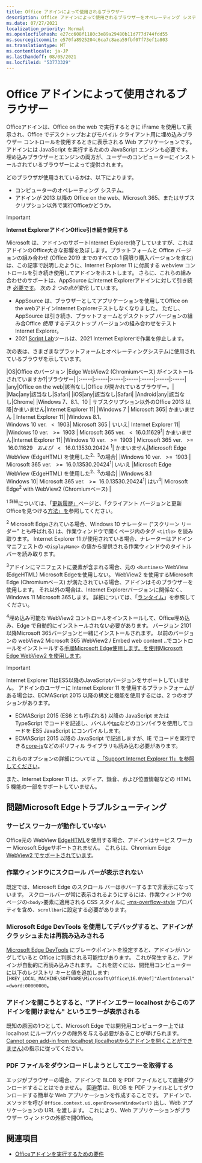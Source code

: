 ```yaml
---
title: Office アドインによって使用されるブラウザー
description: Office アドインによって使用されるブラウザーをオペレーティング システムおよび Office バージョンが決定する方法を指定します。
ms.date: 07/27/2021
localization_priority: Normal
ms.openlocfilehash: e27cc608f1180c3e89a29480b11d777d744fdd55
ms.sourcegitcommit: e570fa8925204c6ca7c8aea59fbf07f73ef1a803
ms.translationtype: MT
ms.contentlocale: ja-JP
ms.lasthandoff: 08/05/2021
ms.locfileid: "53773329"
---
```

# <a name="browsers-used-by-office-add-ins"></a>Office アドインによって使用されるブラウザー

Officeアドインは、Office on the web で実行するときに iFrame を使用して表示され、Office でデスクトップおよびモバイル クライアント用に埋め込みブラウザー コントロールを使用するときに表示される Web アプリケーションです。 アドインには JavaScript を実行するための JavaScript エンジンも必要です。 埋め込みブラウザーとエンジンの両方が、ユーザーのコンピューターにインストールされているブラウザーによって提供されます。

どのブラウザが使用されているかは、以下によります。

- コンピューターのオペレーティング システム。
- アドインが 2013 以降の Office on the web、Microsoft 365、またはサブスクリプション以外で実行Officeかどうか。

> [!IMPORTANT]
> **Internet ExplorerアドインOffice引き続き使用する**
>
> Microsoft は、アドインのサポートInternet Explorer終了していますが、これはアドインのOffice大きな影響を及ぼします。プラットフォームと Office バージョンの組み合わせ (Office 2019 までのすべての 1 回限り購入バージョンを含む) は、この記事で説明したように、Internet Explorer 11 に付属する webview コントロールを引き続き使用してアドインをホストします。 さらに、これらの組み合わせのサポートは、AppSource にInternet Explorerアドインに対して引き続き [必要です](/office/dev/store/submit-to-appsource-via-partner-center)。 次の *2 つの点が変化* しています。
>
> - AppSource は、ブラウザーとしてアプリケーションを使用してOffice on the webアドインInternet Explorerテストしなくなりました。 ただし、AppSource は引き続き、プラットフォームとデスクトップ バージョンの組み合Office *使用* するデスクトップ バージョンの組み合わせをテストInternet Explorer。
> - 2021 [Script Lab](../overview/explore-with-script-lab.md)ツールは、2021 Internet Explorerで作業を停止します。

次の表は、さまざまなプラットフォームとオペレーティングシステムに使用されているブラウザを示しています。

|OS|Office のバージョン
|Edge WebView2 (Chromiumベース) がインストールされていますか?|ブラウザー|
|:-----|:-----|:-----|:-----|:-----|:-----|:-----|
|any|Office on the web|該当なし|Office が開かれているブラウザー。|
|Mac|any|該当なし|Safari|
|iOS|any|該当なし|Safari|
|Android|any|該当なし|Chrome|
|Windows 7、8.1、10 | サブスクリプション以外のOffice 2013 以降|かまいません|Internet Explorer 11|
|Windows 7 | Microsoft 365| かまいません | Internet Explorer 11|
|Windows 8.1、<br>Windows 10 ver. &nbsp; < &nbsp;1903| Microsoft 365 | いいえ| Internet Explorer 11|
|Windows 10 ver. &nbsp; >= &nbsp;1903 | Microsoft 365 ver. &nbsp; < &nbsp;16.0.11629<sup>1</sup>| かまいません|Internet Explorer 11|
|Windows 10 ver. &nbsp; >= &nbsp;1903 | Microsoft 365 ver. &nbsp; >= &nbsp;16.0.11629 &nbsp; _および_ &nbsp; < &nbsp; 16.0.13530.20424 <sup>1</sup>| かまいません|Microsoft Edge WebView (EdgeHTML) を使用した<sup>2、3</sup>の場合|
|Windows 10 ver. &nbsp; >= &nbsp;1903 | Microsoft 365 ver. &nbsp; >= &nbsp;16.0.13530.20424<sup>1</sup>| いいえ |Microsoft Edge WebView (EdgeHTML) を使用した<sup>2、3</sup>の場合|
|Windows 8.1<br>Windows 10| Microsoft 365 ver. &nbsp; >= &nbsp;16.0.13530.20424<sup>1</sup>| はい<sup>4</sup>|  Microsoft Edge<sup>2</sup> with WebView2 (Chromiumベース) |

<sup>1 詳細</sup>については、「[更新履歴」](/officeupdates/update-history-office365-proplus-by-date)ページと、「クライアント バージョンと更新Officeを見つける[方法」を](https://support.office.com/article/What-version-of-Office-am-I-using-932788b8-a3ce-44bf-bb09-e334518b8b19)参照してください。

<sup>2</sup> Microsoft Edgeされている場合、Windows 10 ナレーター ("スクリーン リーダー" とも呼ばれる) は、作業ウィンドウで開くページ内のタグ `<title>` を読み取ります。 Internet Explorer 11 が使用されている場合、ナレーターはアドイン マニフェストの `<DisplayName>` の値から提供される作業ウィンドウのタイトル バーを読み取ります。

<sup>3</sup>アドインにマニフェストに要素が含まれる場合、元の `<Runtimes>` WebView (EdgeHTML) Microsoft Edgeを使用しない。 WebView2 を使用するMicrosoft Edge (Chromiumベース) が満たされている場合、アドインはそのブラウザーを使用します。 それ以外の場合は、Internet Explorerバージョンに関係なく、Windows 11 Microsoft 365します。 詳細については、「[ランタイム](../reference/manifest/runtimes.md)」を参照してください。

<sup>4</sup>埋め込み可能な WebView2 コントロールをインストールして、Office埋め込み、Edge で自動的にインストールされない必要があります。 バージョン 2101 以降Microsoft 365バージョンと一緒にインストールされます。 以前のバージョンの webView2 Microsoft 365 WebView2 / Embed web content ..でコントロールをインストールする[手順Microsoft Edge使用します。を使用Microsoft Edge WebView2 を使用します](https://developer.microsoft.com/microsoft-edge/webview2/)。

> [!IMPORTANT]
> Internet Explorer 11はES5以降のJavaScriptバージョンをサポートしていません。 アドインのユーザーに Internet Explorer 11 を使用するプラットフォームがある場合は、ECMAScript 2015 以降の構文と機能を使用するには、2 つのオプションがあります。
>
> - ECMAScript 2015 (ES6 とも呼ばれる) 以降の JavaScript または TypeScript でコードを記述し、バベルや[tsc](https://www.typescriptlang.org/index.html)などの[](https://babeljs.io/)コンパイラを使用してコードを ES5 JavaScript にコンパイルします。
> - ECMAScript 2015 以降の JavaScript で記述します[](https://en.wikipedia.org/wiki/Polyfill_(programming))が、IE でコードを実行できる[core-js](https://github.com/zloirock/core-js)などのポリフィル ライブラリも読み込む必要があります。
>
> これらのオプションの詳細については [、「Support Internet Explorer 11」を参照してください](../develop/support-ie-11.md)。
>
> また、Internet Explorer 11 は、メディア、録音、および位置情報などの HTML 5 機能の一部をサポートしていません。

## <a name="troubleshooting-microsoft-edge-issues"></a>問題Microsoft Edgeトラブルシューティング

### <a name="service-workers-are-not-working"></a>サービス ワーカーが動作していない

Office元の WebView [EdgeHTML](https://en.wikipedia.org/wiki/EdgeHTML)を使用する場合、アドインはサービス ワーカー Microsoft Edgeサポートされません。 これらは、Chromium Edge [WebView2 でサポートされています](/microsoft-edge/hosting/webview2)。

### <a name="scroll-bar-does-not-appear-in-task-pane"></a>作業ウィンドウにスクロール バーが表示されない

既定では、Microsoft Edge のスクロール バーはホバーするまで非表示になっています。 スクロールバーが常に表示されるようにするには、作業ウィンドウのページの`<body>`要素に適用される CSS スタイルに [-ms-overflow-style](https://developer.mozilla.org/docs/Web/CSS/Microsoft_Extensions) プロパティを含め、`scrollbar`に設定する必要があります。

### <a name="when-debugging-with-the-microsoft-edge-devtools-the-add-in-crashes-or-reloads"></a>Microsoft Edge DevTools を使用してデバッグすると、アドインがクラッシュまたは再読み込みされる

[Microsoft Edge DevTools](https://www.microsoft.com/p/microsoft-edge-devtools-preview/9mzbfrmz0mnj?rtc=1&activetab=pivot%3Aoverviewtab) にブレークポイントを設定すると、アドインがハングしていると Office に判断される可能性があります。 これが発生すると、アドインが自動的に再読み込みされます。 これを防ぐには、開発用コンピューターに以下のレジストリ キーと値を追加します: `[HKEY_LOCAL_MACHINE\SOFTWARE\Microsoft\Office\16.0\Wef]"AlertInterval"=dword:00000000`。

### <a name="when-the-add-in-tries-to-open-get-add-in-error-we-cant-open-this-add-in-from-the-localhost-error"></a>アドインを開こうとすると、"アドイン エラー localhost からこのアドインを開けません" というエラーが表示される

既知の原因の1つとして、Microsoft Edge では開発用コンピューター上では localhost にループバックの除外を与える必要があることが挙げられます。 [Cannot open add-in from localhost (localhostからアドインを開くことができません)](/office/troubleshoot/error-messages/cannot-open-add-in-from-localhost)の指示に従ってください。

### <a name="get-errors-trying-to-download-a-pdf-file"></a>PDF ファイルをダウンロードしようとしてエラーを取得する

エッジがブラウザーの場合、アドインで BLOB を PDF ファイルとして直接ダウンロードすることはできません。 回避策は、BLOB を PDF ファイルとしてダウンロードする簡単な Web アプリケーションを作成することです。 アドインで、メソッドを呼び `Office.context.ui.openBrowserWindow(url)` 出し、Web アプリケーションの URL を渡します。 これにより、Web アプリケーションがブラウザー ウィンドウの外部で開Office。

## <a name="see-also"></a>関連項目

- [Officeアドインを実行するための要件](requirements-for-running-office-add-ins.md)
